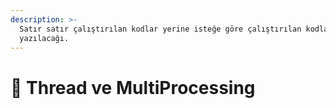 ```yaml
---
description: >-
  Satır satır çalıştırılan kodlar yerine isteğe göre çalıştırılan kodların nasıl
  yazılacağı.
---
```


# 💫 Thread ve MultiProcessing

## 

## 

